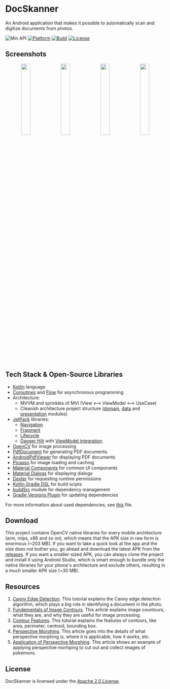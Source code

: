 # DocSkanner
An Android application that makes it possible to automatically scan and digitize documents from photos.

![Min API](https://img.shields.io/badge/API-23%2B-orange.svg?style=flat)
[![Platform](https://img.shields.io/badge/platform-Android-green.svg)](http://developer.android.com/index.html)
[![Build](https://github.com/mars885/doc-skanner/workflows/Build/badge.svg?branch=master)](https://github.com/mars885/doc-skanner/actions)
[![License](https://img.shields.io/badge/License-Apache%202.0-blue.svg)](https://opensource.org/licenses/Apache-2.0)

## Screenshots
<p align="center">
<img src="/media/screenshot1.png" width="24%"/>
<img src="/media/screenshot2.png" width="24%"/>
<img src="/media/screenshot3.png" width="24%"/>
<img src="/media/screenshot4.png" width="24%"/>
</p>

## Tech Stack & Open-Source Libraries
* [Kotlin](https://kotlinlang.org) language
* [Coroutines](https://kotlinlang.org/docs/reference/coroutines-overview.html) and [Flow](https://kotlinlang.org/docs/reference/coroutines/flow.html#asynchronous-flow) for asynchronous programming
* Architecture:
  * MVVM and sprinkles of MVI (View <--> ViewModel <--> UseCase)
  * Cleanish architecture project structure ([domain](https://github.com/mars885/doc-skanner/tree/master/domain/src/main/java/com/paulrybitskyi/docskanner/domain), [data](https://github.com/mars885/doc-skanner/tree/master/data/src/main/java/com/paulrybitskyi/docskanner/data) and [presentation](https://github.com/mars885/doc-skanner/tree/master/app/src/main/java/com/paulrybitskyi/docskanner) modules)
* [JetPack](https://developer.android.com/jetpack) libraries:
  * [Navigation](https://developer.android.com/jetpack/androidx/releases/navigation)
  * [Fragment](https://developer.android.com/jetpack/androidx/releases/fragment)
  * [Lifecycle](https://developer.android.com/jetpack/androidx/releases/lifecycle)
  * [Dagger Hilt](https://developer.android.com/jetpack/androidx/releases/hilt) with [ViewModel integration](https://developer.android.com/training/dependency-injection/hilt-jetpack#viewmodels)
* [OpenCV](https://opencv.org) for image processing
* [PdfDocument](https://developer.android.com/reference/android/graphics/pdf/PdfDocument) for generating PDF documents
* [AndroidPdfViewer](https://github.com/barteksc/AndroidPdfViewer) for displaying PDF documents
* [Picasso](https://github.com/square/picasso) for image loading and caching
* [Material Components](https://github.com/material-components/material-components-android) for common UI components
* [Material Dialogs](https://github.com/afollestad/material-dialogs) for displaying dialogs
* [Dexter](https://github.com/Karumi/Dexter) for requesting runtime permissions
* [Kotlin Gradle DSL](https://docs.gradle.org/current/userguide/kotlin_dsl.html) for build scipts
* [buildSrc](https://docs.gradle.org/current/userguide/organizing_gradle_projects.html#sec:build_sources) module for dependency management
* [Gradle Versions Plugin](https://github.com/ben-manes/gradle-versions-plugin) for updating dependencies

For more information about used dependencies, see [this](https://github.com/mars885/doc-skanner/blob/master/buildSrc/src/main/java/Config.kt) file.

## Download
This project contains OpenCV native libraries for every mobile architecture (arm, mips, x86 and so on), which means that the APK size in raw form is enormous (~203 MB). If you want to take a quick look at the app and the size does not bother you, go ahead and download the latest APK from the [releases](https://github.com/mars885/doc-skanner/releases). If you want a smaller-sized APK, you can always clone the project and install it using Android Studio, which is smart enough to bundle only the native libraries for your phone's architecture and exclude others, resulting in a much smaller APK size (~30 MB).

## Resources
1. [Canny Edge Detection](https://docs.opencv.org/master/da/d22/tutorial_py_canny.html). This tutorial explains the Canny edge detection algorithm, which plays a big role in identifying a document in the photo.
2. [Fundementals of Image Contours](https://evergreenllc2020.medium.com/fundamentals-of-image-contours-3598a9bcc595). This article explains image countours, what they are, and why they are useful for image processing.
3. [Contour Features](https://docs.opencv.org/master/dd/d49/tutorial_py_contour_features.html). This tutorial explains the features of contours, like area, perimeter, centroid, bounding box.
4. [Perspective Morphing](https://www.pyimagesearch.com/2014/08/25/4-point-opencv-getperspective-transform-example/). This article goes into the details of what perspective morphing is, where it is applicable, how it works, etc.
5. [Application of Perspective Morphing](https://www.pyimagesearch.com/2014/05/05/building-pokedex-python-opencv-perspective-warping-step-5-6/). This article shows an example of applying perspective morhping to cut out and collect images of pokemons.

## License

DocSkanner is licensed under the [Apache 2.0 License](LICENSE).
